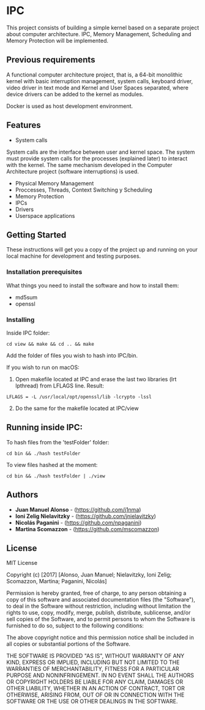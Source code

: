 # IPC 

This project consists of building a simple kernel based on a separate project about computer architecture. IPC,   Memory Management, Scheduling and Memory Protection will be implemented.

## Previous requirements

A functional computer architecture project, that is, a 64-bit monolithic kernel with basic interruption management, system calls, keyboard driver, video driver in text mode and Kernel and User Spaces separated, where device drivers can be added to the kernel as modules.

Docker is used as host development environment.

## Features

* System calls

System calls are the interface between user and kernel space. The system must provide system calls for the processes (explained later) to interact with the kernel. The same mechanism developed in the Computer Architecture project (software interruptions) is used.


* Physical Memory Management
* Proccesses, Threads, Context Switching y Scheduling
* Memory Protection
* IPCs
* Drivers
* Userspace applications


## Getting Started

These instructions will get you a copy of the project up and running on your local machine for development and testing purposes.

### Installation prerequisites

What things you need to install the software and how to install them:

* md5sum
* openssl


### Installing

Inside IPC folder:

```
cd view && make && cd .. && make
```

Add the folder of files you wish to hash into IPC/bin.

If you wish to run on macOS:

1) Open makefile located at IPC and erase the last two libraries (lrt lpthread) from LFLAGS line. Result:
```
LFLAGS = -L /usr/local/opt/openssl/lib -lcrypto -lssl
```
2) Do the same for the makefile located at IPC/view

## Running inside IPC:

To hash files from the 'testFolder' folder:
```
cd bin && ./hash testFolder
```

To view files hashed at the moment:
```
cd bin && ./hash testFolder | ./view
```

## Authors

* **Juan Manuel Alonso** - (https://github.com/j1nma)
* **Ioni Zelig Nielavitzky** - (https://github.com/jnielavitzky)
* **Nicolás Paganini** - (https://github.com/npaganini)
* **Martina Scomazzon** - (https://github.com/mscomazzon)

## License

MIT License

Copyright (c) [2017] [Alonso, Juan Manuel; Nielavitzky, Ioni Zelig; Scomazzon, Martina; Paganini, Nicolás]

Permission is hereby granted, free of charge, to any person obtaining a copy
of this software and associated documentation files (the "Software"), to deal
in the Software without restriction, including without limitation the rights
to use, copy, modify, merge, publish, distribute, sublicense, and/or sell
copies of the Software, and to permit persons to whom the Software is
furnished to do so, subject to the following conditions:

The above copyright notice and this permission notice shall be included in all
copies or substantial portions of the Software.

THE SOFTWARE IS PROVIDED "AS IS", WITHOUT WARRANTY OF ANY KIND, EXPRESS OR
IMPLIED, INCLUDING BUT NOT LIMITED TO THE WARRANTIES OF MERCHANTABILITY,
FITNESS FOR A PARTICULAR PURPOSE AND NONINFRINGEMENT. IN NO EVENT SHALL THE
AUTHORS OR COPYRIGHT HOLDERS BE LIABLE FOR ANY CLAIM, DAMAGES OR OTHER
LIABILITY, WHETHER IN AN ACTION OF CONTRACT, TORT OR OTHERWISE, ARISING FROM,
OUT OF OR IN CONNECTION WITH THE SOFTWARE OR THE USE OR OTHER DEALINGS IN THE
SOFTWARE.